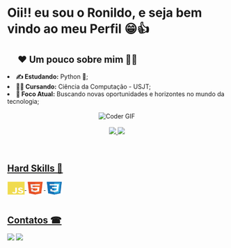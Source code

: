 # Oii!! eu sou o Ronildo, e seja bem vindo ao meu Perfil 😁👍

<ul> <h2> ❤ Um pouco sobre mim 👨‍💻 </h2> </ul>

<li> <b>✍ Estudando:</b> Python 🐍; </li>
<li> <b>👨‍🎓 Cursando:</b> Ciência da Computação - USJT; </li>
<li> <b>🚀 Foco Atual:</b> Buscando novas oportunidades e horizontes no mundo da tecnologia; </li>
<br>
<div align="center">
  <img src="https://media.giphy.com/media/SWoSkN6DxTszqIKEqv/giphy.gif" alt="Coder GIF" width="500">
</div>
<br>
<div align="center">
  <a href="https://github.com/Ronildo22">
  <img height="180em" src="https://github-readme-stats.vercel.app/api?username=Ronildo22&show_icons=true&theme=dracula&include_all_commits=true&count_private=true"/>
  <img height="180em" src="https://github-readme-stats.vercel.app/api/top-langs/?username=Ronildo22&layout=compact&langs_count=7&theme=dracula"/>
  </div>
  <br>
  <br>
 <h2> Hard Skills 💪</h2>
<div style="display: inline_block">
  <img align="center" alt="JavaScript" height="30" width="40" src="https://raw.githubusercontent.com/devicons/devicon/master/icons/javascript/javascript-plain.svg">
  <img align="center" alt="HTML" height="30" width="40" src="https://raw.githubusercontent.com/devicons/devicon/master/icons/html5/html5-original.svg">
  <img align="center" alt="CSS" height="30" width="40" src="https://raw.githubusercontent.com/devicons/devicon/master/icons/css3/css3-original.svg">
 </div>
  <br>
<h2> Contatos ☎</h2>
<div>
  <a href="mailto:ronildo.santos224@gmail.com"><img src="https://img.shields.io/badge/-Gmail-%23333?style=for-the-badge&logo=gmail&logoColor=white" target="_blank"></a>
  <a href="https://www.linkedin.com/in/ronildo-santos-872732216/" target="_blank"><img src="https://img.shields.io/badge/-LinkedIn-%230077B5?style=for-the-badge&logo=linkedin&logoColor=white" target="_blank"></a>
</div>








